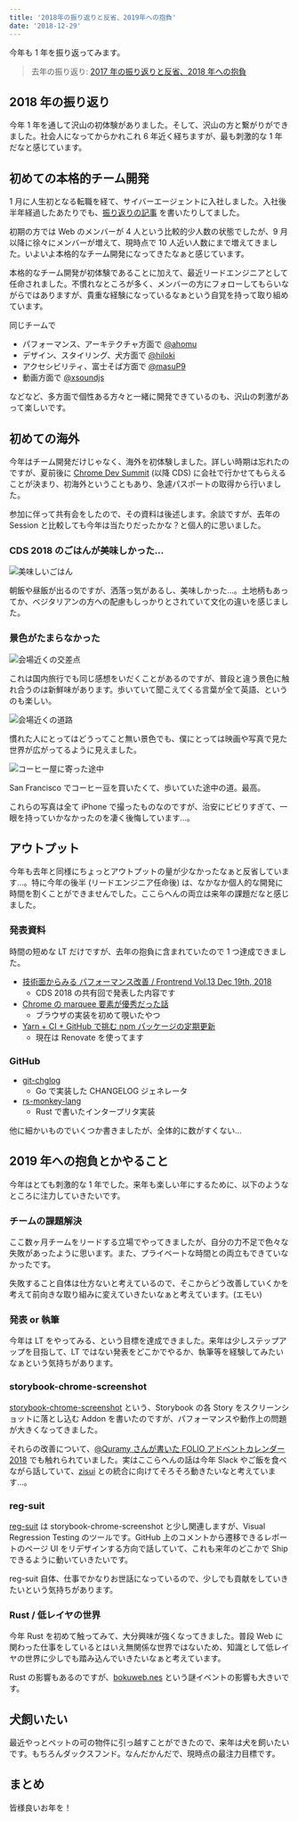 ```yaml
---
title: '2018年の振り返りと反省、2019年への抱負'
date: '2018-12-29'
---
```


今年も 1 年を振り返ってみます。

> 去年の振り返り: [2017 年の振り返りと反省、2018 年への抱負](https://blog.wadackel.me/2017/ref/)

## 2018 年の振り返り

今年 1 年を通して沢山の初体験がありました。そして、沢山の方と繋がりができました。社会人になってからかれこれ 6 年近く経ちますが、最も刺激的な 1 年だなと感じています。

## 初めての本格的チーム開発

1 月に人生初となる転職を経て、サイバーエージェントに入社しました。入社後半年経過したあたりでも、[振り返りの記事](https://blog.wadackel.me/2018/ca-for-half-a-year/) を書いたりしてました。

初期の方では Web のメンバーが 4 人という比較的少人数の状態でしたが、9 月以降に徐々にメンバーが増えて、現時点で 10 人近い人数にまで増えてきました。いよいよ本格的なチーム開発になってきたなぁと感じています。

本格的なチーム開発が初体験であることに加えて、最近リードエンジニアとして任命されました。不慣れなところが多く、メンバーの方にフォローしてもらいながらではありますが、貴重な経験になっているなぁという自覚を持って取り組めています。

同じチームで

- パフォーマンス、アーキテクチャ方面で [@ahomu](https://twitter.com/ahomu)
- デザイン、スタイリング、犬方面で [@hiloki](https://twitter.com/hiloki)
- アクセシビリティ、富士そば方面で [@masuP9](https://twitter.com/masuP9)
- 動画方面で [@xsoundjs](https://twitter.com/xsoundjs)

などなど、多方面で個性ある方々と一緒に開発できているのも、沢山の刺激があって楽しいです。

## 初めての海外

今年はチーム開発だけじゃなく、海外を初体験しました。詳しい時期は忘れたのですが、夏前後に [Chrome Dev Summit](https://developer.chrome.com/devsummit/) (以降 CDS) に会社で行かせてもらえることが決まり、初海外ということもあり、急遽パスポートの取得から行いました。

参加に伴って共有会をしたので、その資料は後述します。余談ですが、去年の Session と比較しても今年は当たりだったかな？と個人的に思いました。

### CDS 2018 のごはんが美味しかった...

![美味しいごはん](cds2018-1.jpg)

朝飯や昼飯が出るのですが、洒落っ気があるし、美味しかった...。土地柄もあってか、ベジタリアンの方への配慮もしっかりとされていて文化の違いを感じました。

### 景色がたまらなかった

![会場近くの交差点](cds2018-2.jpg)

これは国内旅行でも同じ感想をいだくことがあるのですが、普段と違う景色に触れ合うのは新鮮味があります。歩いていて聞こえてくる言葉が全て英語、というのも楽しい。

![会場近くの道路](cds2018-3.jpg)

慣れた人にとってはどうってこと無い景色でも、僕にとっては映画や写真で見た世界が広がってるように見えました。

![コーヒー屋に寄った途中](cds2018-4.jpg)

San Francisco でコーヒー豆を買いたくて、歩いていた途中の道。最高。

これらの写真は全て iPhone で撮ったものなのですが、治安にビビりすぎて、一眼を持っていかなかったのを凄く後悔しています...。

## アウトプット

今年も去年と同様にちょっとアウトプットの量が少なかったなぁと反省しています...。特に今年の後半 (リードエンジニア任命後) は、なかなか個人的な開発に時間を割くことができませんでした。ここらへんの両立は来年の課題だなと感じました。

### 発表資料

時間の短めな LT だけですが、去年の抱負に含まれていたので 1 つ達成できました。

- [技術面からみる パフォーマンス改善 / Frontrend Vol.13 Dec 19th, 2018](https://speakerdeck.com/tsuyoshiwada/frontrend-vol-dot-13-dec-19th-2018)
  - CDS 2018 の共有回で発表した内容です
- [Chrome の marquee 要素が優秀だった話](https://speakerdeck.com/tsuyoshiwada/chrome-false-marquee-yao-su-ga-you-xiu-datutahua)
  - ブラウザの実装を初めて覗いたやつ
- [Yarn + CI + GitHub で挑む npm パッケージの定期更新](https://speakerdeck.com/tsuyoshiwada/yarn-plus-ci-plus-github-detiao-mu-npm-patukezifalseding-qi-geng-xin)
  - 現在は Renovate を使ってます

### GitHub

- [git-chglog](https://github.com/git-chglog/git-chglog)
  - Go で実装した CHANGELOG ジェネレータ
- [rs-monkey-lang](https://github.com/wadackel/rs-monkey-lang)
  - Rust で書いたインタープリタ実装

他に細かいものでいくつか書きましたが、全体的に数がすくない...

## 2019 年への抱負とかやること

今年はとても刺激的な 1 年でした。来年も楽しい年にするために、以下のようなところに注力していきたいです。

### チームの課題解決

ここ数ヶ月チームをリードする立場でやってきましたが、自分の力不足で色々な失敗があったように思います。また、プライベートな時間との両立もできていなかったです。

失敗すること自体は仕方ないと考えているので、そこからどう改善していくかを考えて前向きな取り組みに変えていきたいなぁと考えています。(エモい)

### 発表 or 執筆

今年は LT をやってみる、という目標を達成できました。来年は少しステップアップを目指して、LT ではない発表をどこかでやるか、執筆等を経験してみたいなぁという気持ちがあります。

### storybook-chrome-screenshot

[storybook-chrome-screenshot](https://github.com/wadackel/storybook-chrome-screenshot) という、Storybook の各 Story をスクリーンショットに落とし込む Addon を書いたのですが、パフォーマンスや動作上の問題が大きくなってきました。

それらの改善について、[@Quramy さんが書いた FOLIO アドベントカレンダー 2018](https://medium.com/@Quramy/folio%E3%81%AE%E7%94%BB%E5%83%8F%E5%9B%9E%E5%B8%B0%E3%83%86%E3%82%B9%E3%83%88%E3%81%AE%E8%A3%8F%E5%81%B4-c848030991bc) でも触れられていました。実はここらへんの話は今年 Slack やご飯を食べながら話していて、[zisui](https://github.com/Quramy/zisui) との統合に向けてそろそろ動きたいなと考えています...。

### reg-suit

[reg-suit](https://github.com/reg-viz/reg-suit) は storybook-chrome-screenshot と少し関連しますが、Visual Regression Testing のツールです。GitHub 上のコメントから遷移できるレポートのページ UI をリデザインする方向で話していて、これも来年のどこかで Ship できるように動いていきたいです。

reg-suit 自体、仕事でかなりお世話になっているので、少しでも貢献をしていきたいという気持ちがあります。

### Rust / 低レイヤの世界

今年 Rust を初めて触ってみて、大分興味が強くなってきました。普段 Web に関わった仕事をしているとはいえ無関係な世界ではないため、知識として低レイヤの世界に少しでも踏み込んでいきたいなぁと考えています。

Rust の影響もあるのですが、[bokuweb.nes](https://bokuweb-nes.connpass.com/) という謎イベントの影響も大きいです。

## 犬飼いたい

最近やっとペットの可の物件に引っ越すことができたので、来年は犬を飼いたいです。もちろんダックスフンド。なんだかんだで、現時点の最注力目標です。

## まとめ

皆様良いお年を！
